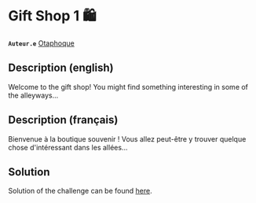 # Gift Shop 1 🛍️

**`Auteur.e`** [Otaphoque](https://github.com/Otaphoque)

## Description (english)

Welcome to the gift shop! You might find something interesting in some of the alleyways...

## Description (français)

Bienvenue à la boutique souvenir ! Vous allez peut-être y trouver quelque chose d'intéressant dans les allées...

## Solution

Solution of the challenge can be found [here](solution/).
